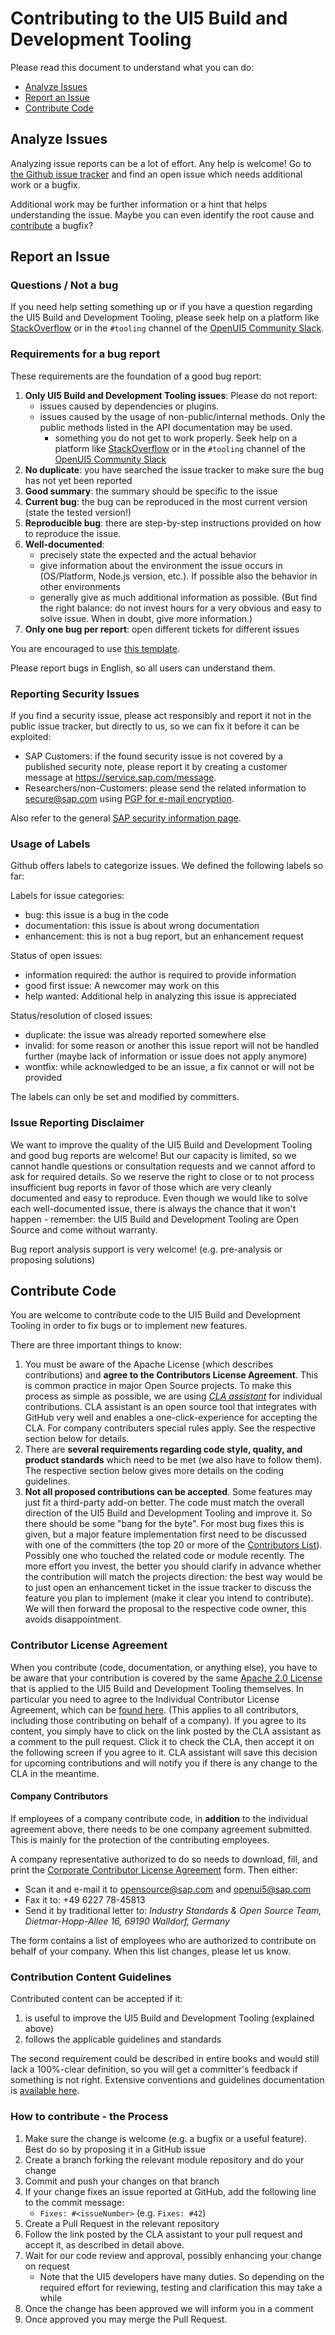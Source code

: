 # Contributing to the UI5 Build and Development Tooling
Please read this document to understand what you can do:
 * [Analyze Issues](#analyze-issues)
 * [Report an Issue](#report-an-issue)
 * [Contribute Code](#contribute-code)

## Analyze Issues
Analyzing issue reports can be a lot of effort. Any help is welcome!
Go to [the Github issue tracker](https://github.com/SAP/ui5-tooling/issues?state=open) and find an open issue which needs additional work or a bugfix.

Additional work may be further information or a hint that helps understanding the issue. Maybe you can even identify the root cause and [contribute](#contribute-code) a bugfix?

## Report an Issue
### Questions / Not a bug
If you need help setting something up or if you have a question regarding the UI5 Build and Development Tooling, please seek help on a platform like [StackOverflow](http://stackoverflow.com/questions/tagged/ui5-tooling) or in the `#tooling` channel of the [OpenUI5 Community Slack](https://slackui5invite.herokuapp.com).

### Requirements for a bug report
These requirements are the foundation of a good bug report:

1. **Only UI5 Build and Development Tooling issues**: Please do not report:
	* issues caused by dependencies or plugins.
	* issues caused by the usage of non-public/internal methods. Only the public methods listed in the API documentation may be used.
        - something you do not get to work properly. Seek help on a platform like [StackOverflow](http://stackoverflow.com/questions/tagged/ui5-tooling) or in the `#tooling` channel of the [OpenUI5 Community Slack](https://slackui5invite.herokuapp.com)
2. **No duplicate**: you have searched the issue tracker to make sure the bug has not yet been reported
3. **Good summary**: the summary should be specific to the issue
4. **Current bug**: the bug can be reproduced in the most current version (state the tested version!)
5. **Reproducible bug**: there are step-by-step instructions provided on how to reproduce the issue.
6. **Well-documented**:
	* precisely state the expected and the actual behavior
	* give information about the environment the issue occurs in (OS/Platform, Node.js version, etc.). If possible also the behavior in other environments
	* generally give as much additional information as possible. (But find the right balance: do not invest hours for a very obvious and easy to solve issue. When in doubt, give more information.)
8. **Only one bug per report**: open different tickets for different issues

You are encouraged to use [this template](ISSUE_TEMPLATE.md).

Please report bugs in English, so all users can understand them.

### Reporting Security Issues
If you find a security issue, please act responsibly and report it not in the public issue tracker, but directly to us, so we can fix it before it can be exploited:
* SAP Customers: if the found security issue is not covered by a published security note, please report it by creating a customer message at https://service.sap.com/message.
* Researchers/non-Customers: please send the related information to secure@sap.com using [PGP for e-mail encryption](http://global.sap.com/pc/security/keyblock.txt).

Also refer to the general [SAP security information page](https://www.sap.com/corporate/en/company/security.html).

### Usage of Labels
Github offers labels to categorize issues. We defined the following labels so far:

Labels for issue categories:
 * bug: this issue is a bug in the code
 * documentation: this issue is about wrong documentation
 * enhancement: this is not a bug report, but an enhancement request

Status of open issues:
 * information required: the author is required to provide information
 * good first issue: A newcomer may work on this
 * help wanted: Additional help in analyzing this issue is appreciated

Status/resolution of closed issues:
 * duplicate: the issue was already reported somewhere else
 * invalid: for some reason or another this issue report will not be handled further (maybe lack of information or issue does not apply anymore)
 * wontfix: while acknowledged to be an issue, a fix cannot or will not be provided

The labels can only be set and modified by committers.

### Issue Reporting Disclaimer
We want to improve the quality of the UI5 Build and Development Tooling and good bug reports are welcome! But our capacity is limited, so we cannot handle questions or consultation requests and we cannot afford to ask for required details. So we reserve the right to close or to not process insufficient bug reports in favor of those which are very cleanly documented and easy to reproduce. Even though we would like to solve each well-documented issue, there is always the chance that it won't happen - remember: the UI5 Build and Development Tooling are Open Source and come without warranty.

Bug report analysis support is very welcome! (e.g. pre-analysis or proposing solutions)

## Contribute Code
You are welcome to contribute code to the UI5 Build and Development Tooling in order to fix bugs or to implement new features.

There are three important things to know:

1. You must be aware of the Apache License (which describes contributions) and **agree to the Contributors License Agreement**. This is common practice in major Open Source projects. To make this process as simple as possible, we are using *[CLA assistant](https://cla-assistant.io/)* for individual contributions. CLA assistant is an open source tool that integrates with GitHub very well and enables a one-click-experience for accepting the CLA. For company contributers special rules apply. See the respective section below for details.
2. There are **several requirements regarding code style, quality, and product standards** which need to be met (we also have to follow them). The respective section below gives more details on the coding guidelines.
3. **Not all proposed contributions can be accepted**. Some features may just fit a third-party add-on better. The code must match the overall direction of the UI5 Build and Development Tooling and improve it. So there should be some "bang for the byte". For most bug fixes this is given, but a major feature implementation first need to be discussed with one of the committers (the top 20 or more of the [Contributors List](https://github.com/SAP/ui5-tooling/graphs/contributors)). Possibly one who touched the related code or module recently. The more effort you invest, the better you should clarify in advance whether the contribution will match the projects direction: the best way would be to just open an enhancement ticket in the issue tracker to discuss the feature you plan to implement (make it clear you intend to contribute). We will then forward the proposal to the respective code owner, this avoids disappointment.

### Contributor License Agreement
When you contribute (code, documentation, or anything else), you have to be aware that your contribution is covered by the same [Apache 2.0 License](http://www.apache.org/licenses/LICENSE-2.0) that is applied to the UI5 Build and Development Tooling themselves.
In particular you need to agree to the Individual Contributor License Agreement,
which can be [found here](https://gist.github.com/CLAassistant/bd1ea8ec8aa0357414e8).
(This applies to all contributors, including those contributing on behalf of a company). If you agree to its content, you simply have to click on the link posted by the CLA assistant as a comment to the pull request. Click it to check the CLA, then accept it on the following screen if you agree to it. CLA assistant will save this decision for upcoming contributions and will notify you if there is any change to the CLA in the meantime.

#### Company Contributors
If employees of a company contribute code, in **addition** to the individual agreement above, there needs to be one company agreement submitted. This is mainly for the protection of the contributing employees.

A company representative authorized to do so needs to download, fill, and print the [Corporate Contributor License Agreement](/docs/SAP%20Corporate%20Contributor%20License%20Agreement.pdf) form. Then either:

- Scan it and e-mail it to [opensource@sap.com](mailto:opensource@sap.com) and [openui5@sap.com](mailto:openui5@sap.com)
- Fax it to: +49 6227 78-45813
- Send it by traditional letter to: *Industry Standards & Open Source Team, Dietmar-Hopp-Allee 16, 69190 Walldorf, Germany*

The form contains a list of employees who are authorized to contribute on behalf of your company. When this list changes, please let us know.

### Contribution Content Guidelines
Contributed content can be accepted if it:

1. is useful to improve the UI5 Build and Development Tooling (explained above)
2. follows the applicable guidelines and standards

The second requirement could be described in entire books and would still lack a 100%-clear definition, so you will get a committer's feedback if something is not right. Extensive conventions and guidelines documentation is [available here](docs/Guidelines.md).

### How to contribute - the Process
1. Make sure the change is welcome (e.g. a bugfix or a useful feature). Best do so by proposing it in a GitHub issue
2. Create a branch forking the relevant module repository and do your change
3. Commit and push your changes on that branch
4. If your change fixes an issue reported at GitHub, add the following line to the commit message:
	- ```Fixes: #<issueNumber>``` (e.g. ```Fixes: #42```)
5. Create a Pull Request in the relevant repository
6. Follow the link posted by the CLA assistant to your pull request and accept it, as described in detail above.
7. Wait for our code review and approval, possibly enhancing your change on request
	-   Note that the UI5 developers have many duties. So depending on the required effort for reviewing, testing and clarification this may take a while
8. Once the change has been approved we will inform you in a comment
9. Once approved you may merge the Pull Request.
